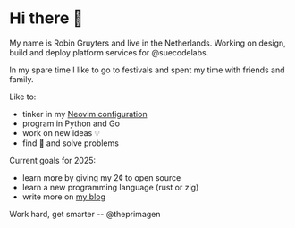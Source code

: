 # Hi there 👋

My name is Robin Gruyters and live in the Netherlands. Working on design, build and deploy platform services for @suecodelabs.

In my spare time I like to go to festivals and spent my time with friends and family.

Like to:

- tinker in my [Neovim configuration](https://github.com/cmdrrobin/nvim)
- program in Python and Go
- work on new ideas 💡
- find 🐛 and solve problems

Current goals for 2025:

- learn more by giving my 2¢ to open source
- learn a new programming language (rust or zig)
- write more on [my blog](https://nieuweavonturenvan.nl)

Work hard, get smarter -- @theprimagen
